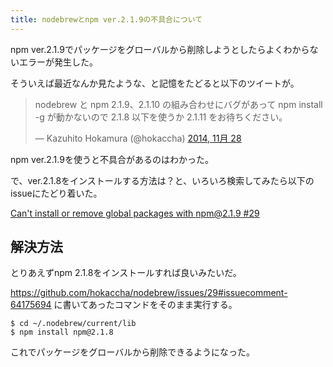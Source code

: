 ```yaml
---
title: nodebrewとnpm ver.2.1.9の不具合について
---
```

npm ver.2.1.9でパッケージをグローバルから削除しようとしたらよくわからないエラーが発生した。

そういえば最近なんか見たような、と記憶をたどると以下のツイートが。

<blockquote class="twitter-tweet" lang="ja"><p>nodebrew と npm 2.1.9、2.1.10 の組み合わせにバグがあって npm install -g が動かないので 2.1.8 以下を使うか 2.1.11 をお待ちください。</p>&mdash; Kazuhito Hokamura (@hokaccha) <a href="https://twitter.com/hokaccha/status/538183286397218816">2014, 11月 28</a></blockquote>
<script async src="//platform.twitter.com/widgets.js" charset="utf-8"></script>

npm ver.2.1.9を使うと不具合があるのはわかった。

で、ver.2.1.8をインストールする方法は？と、いろいろ検索してみたら以下のissueにたどり着いた。

[Can't install or remove global packages with npm@2.1.9 #29](https://github.com/hokaccha/nodebrew/issues/29)

## 解決方法

とりあえずnpm 2.1.8をインストールすれば良いみたいだ。

https://github.com/hokaccha/nodebrew/issues/29#issuecomment-64175694 に書いてあったコマンドをそのまま実行する。

```console
$ cd ~/.nodebrew/current/lib
$ npm install npm@2.1.8
```

これでパッケージをグローバルから削除できるようになった。

